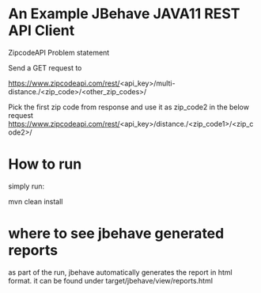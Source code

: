 # An Example JBehave JAVA11 REST API Client
ZipcodeAPI Problem statement

Send a GET request to

https://www.zipcodeapi.com/rest/<api_key>/multi-distance./<zip_code>/<other_zip_codes>/

Pick the first zip code from response and use it as zip_code2 in the below request https://www.zipcodeapi.com/rest/<api_key>/distance./<zip_code1>/<zip_code2>/

# How to run

simply run:  

mvn clean install

# where to see jbehave generated reports

as part of the run, jbehave automatically generates the report in html format. 
it can be found under
target/jbehave/view/reports.html
